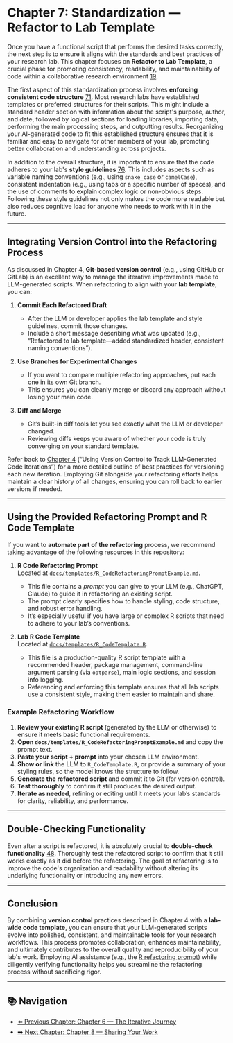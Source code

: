 # Chapter 7: Standardization — Refactor to Lab Template

Once you have a functional script that performs the desired tasks correctly, the next step is to ensure it aligns with the standards and best practices of your research lab. This chapter focuses on **Refactor to Lab Template**, a crucial phase for promoting consistency, readability, and maintainability of code within a collaborative research environment [19](../docs/References.md#ref19).

The first aspect of this standardization process involves **enforcing consistent code structure** [71](../docs/References.md#ref71). Most research labs have established templates or preferred structures for their scripts. This might include a standard header section with information about the script's purpose, author, and date, followed by logical sections for loading libraries, importing data, performing the main processing steps, and outputting results. Reorganizing your AI-generated code to fit this established structure ensures that it is familiar and easy to navigate for other members of your lab, promoting better collaboration and understanding across projects.

In addition to the overall structure, it is important to ensure that the code adheres to your lab's **style guidelines** [76](../docs/References.md#ref76). This includes aspects such as variable naming conventions (e.g., using `snake_case` or `camelCase`), consistent indentation (e.g., using tabs or a specific number of spaces), and the use of comments to explain complex logic or non-obvious steps. Following these style guidelines not only makes the code more readable but also reduces cognitive load for anyone who needs to work with it in the future.

---

## Integrating Version Control into the Refactoring Process

As discussed in Chapter 4, **Git-based version control** (e.g., using GitHub or GitLab) is an excellent way to manage the iterative improvements made to LLM-generated scripts. When refactoring to align with your **lab template**, you can:

1. **Commit Each Refactored Draft**  
   - After the LLM or developer applies the lab template and style guidelines, commit those changes.  
   - Include a short message describing what was updated (e.g., “Refactored to lab template—added standardized header, consistent naming conventions”).

2. **Use Branches for Experimental Changes**  
   - If you want to compare multiple refactoring approaches, put each one in its own Git branch.  
   - This ensures you can cleanly merge or discard any approach without losing your main code.

3. **Diff and Merge**  
   - Git’s built-in diff tools let you see exactly what the LLM or developer changed.  
   - Reviewing diffs keeps you aware of whether your code is truly converging on your standard template.

Refer back to [Chapter 4](Chapter04_CriticalEye.md) (“Using Version Control to Track LLM-Generated Code Iterations”) for a more detailed outline of best practices for versioning each new iteration. Employing Git alongside your refactoring efforts helps maintain a clear history of all changes, ensuring you can roll back to earlier versions if needed.

---

## Using the Provided Refactoring Prompt and R Code Template

If you want to **automate part of the refactoring** process, we recommend taking advantage of the following resources in this repository:

1. **R Code Refactoring Prompt**  
   Located at [`docs/templates/R_CodeRefactoringPromptExample.md`](../docs/templates/R_CodeRefactoringPromptExample.md).  
   - This file contains a *prompt* you can give to your LLM (e.g., ChatGPT, Claude) to guide it in refactoring an existing script.  
   - The prompt clearly specifies how to handle styling, code structure, and robust error handling.  
   - It’s especially useful if you have large or complex R scripts that need to adhere to your lab’s conventions.

2. **Lab R Code Template**  
   Located at [`docs/templates/R_CodeTemplate.R`](../docs/templates/R_CodeTemplate.R).  
   - This file is a production-quality R script template with a recommended header, package management, command-line argument parsing (via `optparse`), main logic sections, and session info logging.  
   - Referencing and enforcing this template ensures that all lab scripts use a consistent style, making them easier to maintain and share.

### Example Refactoring Workflow

1. **Review your existing R script** (generated by the LLM or otherwise) to ensure it meets basic functional requirements.  
2. **Open `docs/templates/R_CodeRefactoringPromptExample.md`** and copy the prompt text.  
3. **Paste your script + prompt** into your chosen LLM environment.  
4. **Show or link** the LLM to `R_CodeTemplate.R`, or provide a summary of your styling rules, so the model knows the structure to follow.  
5. **Generate the refactored script** and commit it to Git (for version control).  
6. **Test thoroughly** to confirm it still produces the desired output.  
7. **Iterate as needed**, refining or editing until it meets your lab’s standards for clarity, reliability, and performance.

---

## Double-Checking Functionality

Even after a script is refactored, it is absolutely crucial to **double-check functionality** [48](../docs/References.md#ref48). Thoroughly test the refactored script to confirm that it still works exactly as it did before the refactoring. The goal of refactoring is to improve the code's organization and readability without altering its underlying functionality or introducing any new errors.

---

## Conclusion

By combining **version control** practices described in Chapter 4 with a **lab-wide code template**, you can ensure that your LLM-generated scripts evolve into polished, consistent, and maintainable tools for your research workflows. This process promotes collaboration, enhances maintainability, and ultimately contributes to the overall quality and reproducibility of your lab's work. Employing AI assistance (e.g., the [R refactoring prompt](../docs/templates/R_CodeRefactoringPromptExample.md)) while diligently verifying functionality helps you streamline the refactoring process without sacrificing rigor.

---

## 📚 Navigation

- [⬅️ Previous Chapter: Chapter 6 — The Iterative Journey](Chapter06_TheIterativeJourney.md)
- [➡️ Next Chapter: Chapter 8 — Sharing Your Work](Chapter08_SharingYourWork.md)
